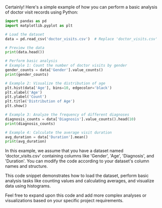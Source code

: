 
 
   
Certainly! Here's a simple example of how you can perform a basic analysis of doctor visit records using Python:

```python
import pandas as pd
import matplotlib.pyplot as plt

# Load the dataset
data = pd.read_csv('doctor_visits.csv')  # Replace 'doctor_visits.csv' with the path to your dataset

# Preview the data
print(data.head())

# Perform basic analysis
# Example 1: Count the number of doctor visits by gender
gender_counts = data['Gender'].value_counts()
print(gender_counts)

# Example 2: Visualize the distribution of age
plt.hist(data['Age'], bins=10, edgecolor='black')
plt.xlabel('Age')
plt.ylabel('Count')
plt.title('Distribution of Age')
plt.show()

# Example 3: Analyze the frequency of different diagnoses
diagnosis_counts = data['Diagnosis'].value_counts().head(10)
print(diagnosis_counts)

# Example 4: Calculate the average visit duration
avg_duration = data['Duration'].mean()
print(avg_duration)
```

In this example, we assume that you have a dataset named 'doctor_visits.csv' containing columns like 'Gender', 'Age', 'Diagnosis', and 'Duration'. You can modify the code according to your dataset's column names and structure.

This code snippet demonstrates how to load the dataset, perform basic analysis tasks like counting values and calculating averages, and visualize data using histograms.

Feel free to expand upon this code and add more complex analyses or visualizations based on your specific project requirements.
